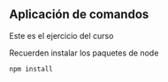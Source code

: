 ## Aplicación de comandos 

Este es el ejercicio del curso 

Recuerden instalar los paquetes de node 
```
npm install
```